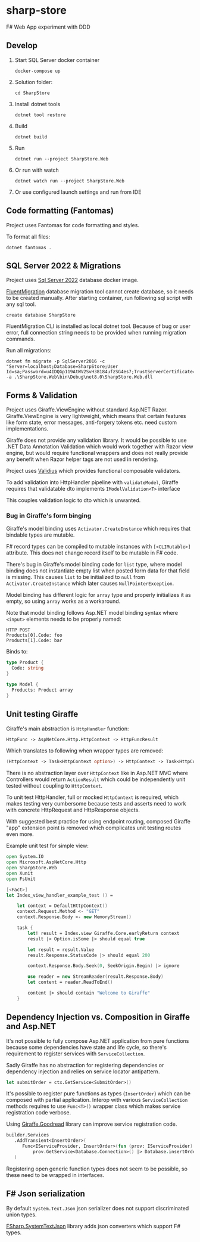# sharp-store

F# Web App experiment with DDD

## Develop

1. Start SQL Server docker container
    ```shell
    docker-compose up 
    ```
2. Solution folder:
    ```shell
   cd SharpStore
    ```
3. Install dotnet tools
    ```shell
   dotnet tool restore
    ```
4. Build
    ```shell
    dotnet build
    ```
5. Run
   ```shell
   dotnet run --project SharpStore.Web
   ```
6. Or run with watch
   ```shell
   dotnet watch run --project SharpStore.Web
   ```
7. Or use configured launch settings and run from IDE

## Code formatting (Fantomas)

Project uses Fantomas for code formatting and styles.

To format all files:

```shell
dotnet fantomas .
```

## SQL Server 2022 & Migrations

Project uses [Sql Server 2022](https://hub.docker.com/r/microsoft/mssql-server) database docker image.

[FluentMigration](https://github.com/fluentmigrator/fluentmigrator) database migration tool cannot create database, so
it needs to be created manually.
After starting container, run following sql script with any sql tool.

```tsql
create database SharpStore
```

FluentMigration CLI is installed as local dotnet tool. Because of bug or user error, full connection string needs to be
provided when running migration commands.

Run all migrations:

```shell
dotnet fm migrate -p SqlServer2016 -c "Server=localhost;Database=SharpStore;User Id=sa;Password=u4IDQGp119AtWV2SvH38184ufzSG4es7;TrustServerCertificate=true;" -a .\SharpStore.Web\bin\Debug\net8.0\SharpStore.Web.dll
```

## Forms & Validation

Project uses Giraffe.ViewEngine without standard Asp.NET Razor. Giraffe.ViewEngine is very lightweight, which means that
certain features like form state, error messages, anti-forgery tokens etc. need custom implementations.

Giraffe does not provide any validation library. It would be possible to use .NET Data Annotation Validation which would
work together with Razor view engine, but would require functional wrappers and does not really provide any benefit when
Razor helper tags are not used in rendering.

Project uses [Validius](https://github.com/pimbrouwers/Validus) which provides functional composable validators.

To add validation into HttpHandler pipeline with `validateModel`, Giraffe requires that validatable dto
implements `IModelValidation<T>` interface

This couples validation logic to dto which is unwanted.

### Bug in Giraffe's form binging

Giraffe's model binding uses `Activator.CreateInstance` which requires that bindable types are mutable.

F# record types can be compiled to mutable instances with `[<CLIMutable>]` attribute. This does not change record itself
to be mutable in F# code.

There's bug in Giraffe's model binding code for `list` type, where model binding does not instantiate empty list when
posted form data for that field is missing.
This causes `list` to be initialized to `null` from `Activator.CreateInstance` which later
causes `NullPointerException`.

Model binding has different logic for  `array` type and properly initializes it as empty, so using `array` works as a
workaround.

Note that model binding follows Asp.NET model binding syntax where `<input>` elements needs to be properly named:

```
HTTP POST
Products[0].Code: foo
Products[1].Code: bar
``` 

Binds to:

```fsharp
type Product {
  Code: string
}

type Model {
  Products: Product array
}
```

## Unit testing Giraffe

Giraffe's main abstraction is `HttpHandler` function:

```fsharp
HttpFunc -> AspNetCore.Http.HttpContext -> HttpFuncResult
```

Which translates to following when wrapper types are removed:

```fsharp
(HttpContext -> Task<HttpContext option>) -> HttpContext -> Task<HttpContext option>
```

There is no abstraction layer over `HttpContext` like in Asp.NET MVC where Controllers would return `ActionResult` which
could be independently unit tested without coupling to `HttpContext`.

To unit test HttpHandler, full or mocked `HttpContext` is required, which makes testing very cumbersome because tests
and asserts need to work with concrete HttpRequest and HttpResponse objects.

With suggested best practice for using endpoint routing, composed Giraffe "app" extension point is removed which
complicates unit testing routes even more.

Example unit test for simple view:

```fsharp
open System.IO
open Microsoft.AspNetCore.Http
open SharpStore.Web
open Xunit
open FsUnit

[<Fact>]
let Index_view_handler_example_test () =

    let context = DefaultHttpContext()
    context.Request.Method <- "GET"
    context.Response.Body <- new MemoryStream()

    task {
        let! result = Index.view Giraffe.Core.earlyReturn context
        result |> Option.isSome |> should equal true

        let result = result.Value
        result.Response.StatusCode |> should equal 200

        context.Response.Body.Seek(0, SeekOrigin.Begin) |> ignore

        use reader = new StreamReader(result.Response.Body)
        let content = reader.ReadToEnd()

        content |> should contain "Welcome to Giraffe"
    }
```

## Dependency Injection vs. Composition in Giraffe and Asp.NET

It's not possible to fully compose Asp.NET application from pure functions because some dependencies have state and life
cycle, so there's requirement to register services with `ServiceCollection`.

Sadly Giraffe has no abstraction for registering dependencies or dependency injection and relies on service locator
antipattern.

```fsharp
let submitOrder = ctx.GetService<SubmitOrder>()
```

It's possible to register pure functions as types (`InsertOrder`) which can be composed with partial application.
Interop with various `ServiceCollection` methods requires to use `Func<T>()` wrapper class which makes service
registration code verbose.

Using [Giraffe.Goodread](https://github.com/Zaid-Ajaj/Giraffe.GoodRead) library can improve service registration code.

```fsharp
builder.Services
   .AddTransient<InsertOrder>(
      Func<IServiceProvider, InsertOrder>(fun (prov: IServiceProvider) ->
          prov.GetService<Database.Connection>() |> Database.insertOrder)
   )
```

Registering open generic function types does not seem to be possible, so these need to be wrapped in interfaces.

## F# Json serialization

By default `System.Text.Json` json serializer does not support discriminated union types.

[FSharp.SystemTextJson](https://github.com/Tarmil/FSharp.SystemTextJson) library adds json converters which support F#
types.

